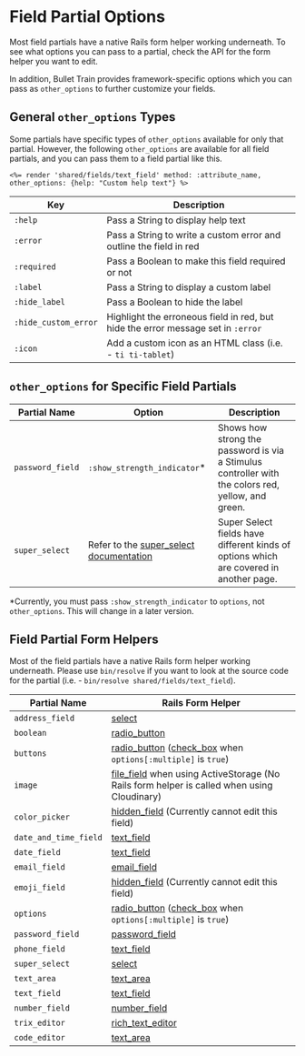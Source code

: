 # Field Partial Options
Most field partials have a native Rails form helper working underneath. To see what options you can pass to a partial, check the API for the form helper you want to edit.

In addition, Bullet Train provides framework-specific options which you can pass as `other_options` to further customize your fields.

## General `other_options` Types
Some partials have specific types of `other_options` available for only that partial. However, the following `other_options` are available for all field partials, and you can pass them to a field partial like this.

```erb
<%= render 'shared/fields/text_field' method: :attribute_name, other_options: {help: "Custom help text"} %>
```

| Key | Description |
|-----|-------------|
| `:help` | Pass a String to display help text |
| `:error` | Pass a String to write a custom error and outline the field in red |
| `:required` | Pass a Boolean to make this field required or not |
| `:label` | Pass a String to display a custom label |
| `:hide_label` | Pass a Boolean to hide the label |
| `:hide_custom_error` | Highlight the erroneous field in red, but hide the error message set in `:error` |
| `:icon` | Add a custom icon as an HTML class (i.e. - `ti ti-tablet`)|

## `other_options` for Specific Field Partials
| Partial Name | Option            | Description
|--------------|-------------------|-----------------| 
| `password_field` | `:show_strength_indicator`* | Shows how strong the password is via a Stimulus controller with the colors red, yellow, and green. |
| `super_select` | Refer to the [super_select documentation](/docs/field-partials/super-select.md) | Super Select fields have different kinds of options which are covered in another page. |


*Currently, you must pass `:show_strength_indicator` to `options`, not `other_options`. This will change in a later version.

## Field Partial Form Helpers

Most of the field partials have a native Rails form helper working underneath. Please use `bin/resolve` if you want to look at the source code for the partial (i.e. - `bin/resolve shared/fields/text_field`).

| Partial Name | Rails Form Helper |
|--------------|-------------------|
| `address_field` | [select](https://api.rubyonrails.org/classes/ActionView/Helpers/FormBuilder.html#method-i-select) |
| `boolean` | [radio_button](https://api.rubyonrails.org/classes/ActionView/Helpers/FormBuilder.html#method-i-radio_button) |
| `buttons` | [radio_button](https://api.rubyonrails.org/classes/ActionView/Helpers/FormBuilder.html#method-i-radio_button) ([check_box](https://api.rubyonrails.org/classes/ActionView/Helpers/FormBuilder.html#method-i-check_box) when `options[:multiple]` is `true`) |
| `image` | [file_field](https://api.rubyonrails.org/classes/ActionView/Helpers/FormHelper.html#method-i-file_field) when using ActiveStorage (No Rails form helper is called when using Cloudinary) |
| `color_picker` | [hidden_field](https://api.rubyonrails.org/classes/ActionView/Helpers/FormHelper.html#method-i-hidden_field) (Currently cannot edit this field) |
| `date_and_time_field` | [text_field](https://api.rubyonrails.org/classes/ActionView/Helpers/FormHelper.html#method-i-text_field) |
| `date_field` | [text_field](https://api.rubyonrails.org/classes/ActionView/Helpers/FormHelper.html#method-i-text_field) |
| `email_field` | [email_field](https://api.rubyonrails.org/classes/ActionView/Helpers/FormHelper.html#method-i-email_field) |
| `emoji_field` | [hidden_field](https://api.rubyonrails.org/classes/ActionView/Helpers/FormHelper.html#method-i-hidden_field) (Currently cannot edit this field) |
| `options` | [radio_button](https://api.rubyonrails.org/classes/ActionView/Helpers/FormBuilder.html#method-i-radio_button) ([check_box](https://api.rubyonrails.org/classes/ActionView/Helpers/FormBuilder.html#method-i-check_box) when `options[:multiple]` is `true`) |
| `password_field` | [password_field](https://api.rubyonrails.org/classes/ActionView/Helpers/FormHelper.html#method-i-password_field) |
| `phone_field` | [text_field](https://api.rubyonrails.org/classes/ActionView/Helpers/FormHelper.html#method-i-text_field) |
| `super_select` | [select](https://api.rubyonrails.org/classes/ActionView/Helpers/FormBuilder.html#method-i-select) |
| `text_area` | [text_area](https://api.rubyonrails.org/classes/ActionView/Helpers/FormHelper.html#method-i-text_area) |
| `text_field` | [text_field](https://api.rubyonrails.org/classes/ActionView/Helpers/FormHelper.html#method-i-text_field) |
| `number_field` | [number_field](https://api.rubyonrails.org/classes/ActionView/Helpers/FormHelper.html#method-i-number_field) |
| `trix_editor` | [rich_text_editor](https://api.rubyonrails.org/classes/ActionView/Helpers/FormHelper.html#method-i-rich_text_area) |
| `code_editor` | [text_area](https://api.rubyonrails.org/classes/ActionView/Helpers/FormHelper.html#method-i-text_area) |